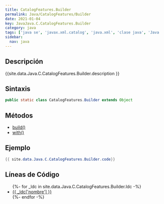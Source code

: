 ```yaml
---
title: CatalogFeatures.Builder
permalink: Java/CatalogFeatures/Builder
date: 2021-01-04
key: JavaJava.C.CatalogFeatures.Builder
category: java
tags: ['java se', 'javax.xml.catalog', 'java.xml', 'clase java', 'Java 1.0']
sidebar: 
  nav: java
---
```


## Descripción
{{site.data.Java.C.CatalogFeatures.Builder.description }}

## Sintaxis
~~~java
public static class CatalogFeatures.Builder extends Object
~~~

## Métodos
* [build()](/Java/CatalogFeatures/Builder/build)
* [with()](/Java/CatalogFeatures/Builder/with)

## Ejemplo
~~~java
{{ site.data.Java.C.CatalogFeatures.Builder.code}}
~~~

## Líneas de Código
<ul>
{%- for _ldc in site.data.Java.C.CatalogFeatures.Builder.ldc -%}
   <li>
       <a href="{{_ldc['url'] }}">{{ _ldc['nombre'] }}</a>
   </li>
{%- endfor -%}
</ul>

